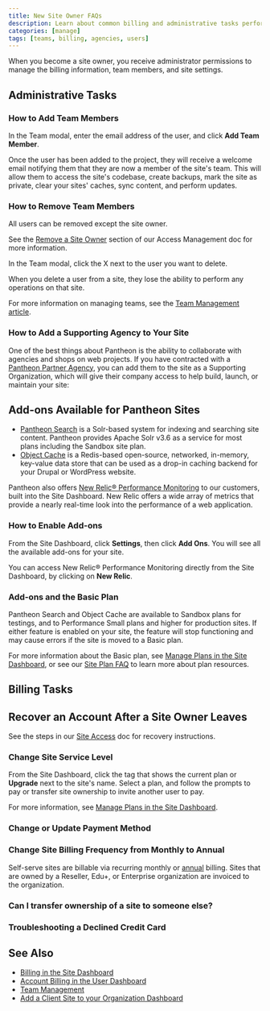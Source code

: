 ```yaml
---
title: New Site Owner FAQs
description: Learn about common billing and administrative tasks performed by a Pantheon Drupal or WordPress site owner.
categories: [manage]
tags: [teams, billing, agencies, users]
---
```


When you become a site owner, you receive administrator permissions to manage the billing information, team members, and site settings.

## Administrative Tasks

### How to Add Team Members

In the Team modal, enter the email address of the user, and click **Add Team Member**.

Once the user has been added to the project, they will receive a welcome email notifying them that they are now a member of the site's team. This will allow them to access the site's codebase, create backups, mark the site as private, clear your sites' caches, sync content, and perform updates.

### How to Remove Team Members

<Alert title="Note" type="info">

All users can be removed except the site owner.

See the [Remove a Site Owner](/access-management/#remove-a-site-owner) section of our Access Management doc for more information.

</Alert>

In the Team modal, click the X next to the user you want to delete.

When you delete a user from a site, they lose the ability to perform any operations on that site.

For more information on managing teams, see the [Team Management article](/team-management).

### How to Add a Supporting Agency to Your Site

One of the best things about Pantheon is the ability to collaborate with agencies and shops on web projects. If you have contracted with a [Pantheon Partner Agency](https://pantheon.io/plans/partner-program?docs), you can add them to the site as a Supporting Organization, which will give their company access to help build, launch, or maintain your site:

<Partial file="add-supporting-org.md" />

## Add-ons Available for Pantheon Sites

 - [Pantheon Search](/solr) is a Solr-based system for indexing and searching site content. Pantheon provides Apache Solr v3.6 as a service for most plans including the Sandbox site plan.
 - [Object Cache](/object-cache) is a Redis-based open-source, networked, in-memory, key-value data store that can be used as a drop-in caching backend for your Drupal or WordPress website.

Pantheon also offers [New Relic&reg; Performance Monitoring](/guides/new-relic) to our customers, built into the Site Dashboard. New Relic offers a wide array of metrics that provide a nearly real-time look into the performance of a web application.

### How to Enable Add-ons

From the Site Dashboard, click **Settings**, then click **Add Ons**. You will see all the available add-ons for your site.

You can access New Relic&reg; Performance Monitoring directly from the Site Dashboard, by clicking on **<span class="glyphicons glyphicons-eye-open"></span> New Relic**.

### Add-ons and the Basic Plan

Pantheon Search and Object Cache are available to Sandbox plans for testings, and to Performance Small plans and higher for production sites. If either feature is enabled on your site, the feature will stop functioning and may cause errors if the site is moved to a Basic plan.

For more information about the Basic plan, see [Manage Plans in the Site Dashboard](/site-plan/#basic-plan), or see our [Site Plan FAQ](/site-plans-faq#plan-resources) to learn more about plan resources.

## Billing Tasks

## Recover an Account After a Site Owner Leaves

See the steps in our [Site Access](/site-access) doc for recovery instructions.

### Change Site Service Level

From the Site Dashboard, click the tag that shows the current plan or **Upgrade** next to the site's name. Select a plan, and follow the prompts to pay or transfer site ownership to invite another user to pay.

For more information, see [Manage Plans in the Site Dashboard](/site-plan).

### Change or Update Payment Method

<Partial file="replace-credit-card.md" />

### Change Site Billing Frequency from Monthly to Annual

Self-serve sites are billable via recurring monthly or [annual](/annual-billing) billing. Sites that are owned by a Reseller, Edu+, or Enterprise organization are invoiced to the organization.

### Can I transfer ownership of a site to someone else?

<Partial file="transfer-ownership-billing-intro.md" />
<Partial file="transfer-ownership-billing-steps.md" />

### Troubleshooting a Declined Credit Card

<Partial file="billing-declined-card-codes.md" />

## See Also

- [Billing in the Site Dashboard](/guides/legacy-dashboard/site-billing)
- [Account Billing in the User Dashboard](/guides/legacy-dashboard/account-billing)
- [Team Management](/team-management)
- [Add a Client Site to your Organization Dashboard](/guides/legacy-dashboard/add-client-site)
